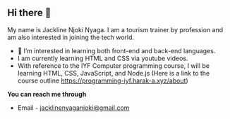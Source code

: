 ## Hi there 👋
My name is Jackline Njoki Nyaga. I am a tourism trainer by profession and am also interested in joining the tech world.
  - 🔭 I’m interested in learning both front-end and back-end languages.
  - I am currently learning HTML and CSS via youtube videos.
  - With reference to the IYF Computer programming course, I will be learning HTML, CSS, JavaScript, and Node.js (Here is a link to the course outline https://programming-iyf.harak-a.xyz/about)

**You can reach me through**
  - Email - jacklinenyaganjoki@gmail.com


